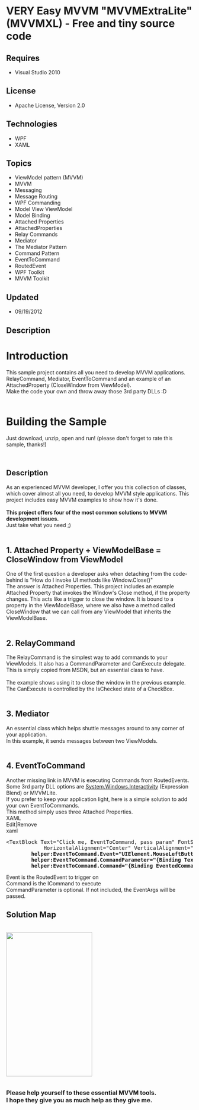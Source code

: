 # VERY Easy MVVM "MVVMExtraLite" (MVVMXL) - Free and tiny source code
## Requires
- Visual Studio 2010
## License
- Apache License, Version 2.0
## Technologies
- WPF
- XAML
## Topics
- ViewModel pattern (MVVM)
- MVVM
- Messaging
- Message Routing
- WPF Commanding
- Model View ViewModel
- Model Binding
- Attached Properties
- AttachedProperties
- Relay Commands
- Mediator
- The Mediator Pattern
- Command Pattern
- EventToCommand
- RoutedEvent
- WPF Toolkit
- MVVM Toolkit
## Updated
- 09/19/2012
## Description

<h1>Introduction</h1>
<div>This sample project contains all you need to develop MVVM applications. RelayCommand, Mediator, EventToCommand and an example of an AttachedProperty (CloseWindow from ViewModel).</div>
<div></div>
<div>Make the code your own and throw away&nbsp;those 3rd party DLLs :D</div>
<div>&nbsp;</div>
<h1><span>Building the Sample</span></h1>
<div>Just download, unzip, open and run! (please don't forget to rate this sample, thanks!)</div>
<div>&nbsp;</div>
<h1><span style="font-size:20px">Description</span></h1>
<div>As an experienced MVVM developer, I offer you this collection of classes, which cover almost all you need, to develop MVVM style applications. This project includes&nbsp;easy MVVM examples to show how it's done.</div>
<div>&nbsp;</div>
<div><strong>This project offers four of the most common solutions to MVVM development issues.
</strong></div>
<div>Just take what you need ;)</div>
<div>&nbsp;</div>
<h2><strong>1. Attached Property&nbsp;&#43; ViewModelBase = CloseWindow from ViewModel</strong></h2>
<div>One of the first question a developer asks when detaching from the code-behind is &quot;How do&nbsp;I invoke UI methods like Window.Close()&quot;</div>
<div></div>
<div>The answer is Attached Properties. This project includes an example Attached Property that invokes the Window's Close method, if the property changes. This acts like a trigger to close the window. It is bound to a property in the ViewModelBase, where we
 also have a method called CloseWindow that we can call from any ViewModel that inherits the ViewModelBase.</div>
<div>&nbsp;</div>
<h2><strong>2. RelayCommand</strong></h2>
<div>The RelayCommand is the simplest way to add commands to your ViewModels. It also has a CommandParameter and CanExecute delegate. This is simply copied from MSDN, but an essential class to have.</div>
<div>&nbsp;</div>
<div>The example shows using it to close the window in the previous example. The CanExecute is controlled by the IsChecked state of a CheckBox.</div>
<div>&nbsp;</div>
<h2><strong>3. Mediator</strong></h2>
<div>An essential class which helps shuttle messages around to any corner of your application.</div>
<div></div>
<div>In this example, it sends messages between two ViewModels.</div>
<div>&nbsp;</div>
<h2><strong>4. EventToCommand</strong></h2>
<div>Another missing link in MVVM is executing Commands from RoutedEvents.&nbsp;</div>
<div></div>
<div>Some 3rd party&nbsp;DLL options are <a class="libraryLink" href="http://msdn.microsoft.com/en-US/library/System.Windows.Interactivity.aspx" target="_blank" title="Auto generated link to System.Windows.Interactivity">System.Windows.Interactivity</a> (Expression Blend) or MVVMLite.</div>
<div></div>
<div>If you prefer to keep your application light, here is a simple solution to add your own EventToCommands.</div>
<div></div>
<div>This method simply uses three Attached Properties.</div>
<div>
<div class="endscriptcode"></div>
<div class="endscriptcode">
<div class="scriptcode">
<div class="pluginEditHolder" pluginCommand="mceScriptCode">
<div class="title"><span>XAML</span></div>
<div class="pluginLinkHolder"><span class="pluginEditHolderLink">Edit</span>|<span class="pluginRemoveHolderLink">Remove</span></div>
<span class="hidden">xaml</span>

<div class="preview">
<pre class="js">&lt;TextBlock&nbsp;Text=<span class="js__string">&quot;Click&nbsp;me,&nbsp;EventToCommand,&nbsp;pass&nbsp;param&quot;</span>&nbsp;FontSize=<span class="js__string">&quot;16&quot;</span>&nbsp;FontWeight=<span class="js__string">&quot;Bold&quot;</span>&nbsp;TextWrapping=<span class="js__string">&quot;Wrap&quot;</span>&nbsp;Width=<span class="js__string">&quot;150&quot;</span>&nbsp;
&nbsp;&nbsp;&nbsp;&nbsp;&nbsp;&nbsp;&nbsp;&nbsp;&nbsp;&nbsp;&nbsp;&nbsp;HorizontalAlignment=<span class="js__string">&quot;Center&quot;</span>&nbsp;VerticalAlignment=<span class="js__string">&quot;Center&quot;</span>&nbsp;Cursor=<span class="js__string">&quot;Hand&quot;</span>&nbsp;Background=<span class="js__string">&quot;AliceBlue&quot;</span>&nbsp;
&nbsp;&nbsp;&nbsp;&nbsp;&nbsp;&nbsp;&nbsp;&nbsp;<strong>helper:EventToCommand.Event=<span class="js__string">&quot;UIElement.MouseLeftButtonDown&quot;</span>&nbsp;
&nbsp;&nbsp;&nbsp;&nbsp;&nbsp;&nbsp;&nbsp;&nbsp;helper:EventToCommand.CommandParameter=<span class="js__string">&quot;{Binding&nbsp;Text,&nbsp;ElementName=textboxB}&quot;</span>&nbsp;
&nbsp;&nbsp;&nbsp;&nbsp;&nbsp;&nbsp;&nbsp;&nbsp;helper:EventToCommand.Command=<span class="js__string">&quot;{Binding&nbsp;EventedCommand1}&quot;</span>&nbsp;/&gt;</strong></pre>
</div>
</div>
</div>
<div class="endscriptcode">Event is the RoutedEvent to trigger on</div>
<div class="endscriptcode">Command is the ICommand to execute</div>
<div class="endscriptcode">CommandParameter is optional. If not included, the EventArgs will be passed.</div>
<div class="endscriptcode"></div>
<h2 class="endscriptcode"><strong>Solution Map</strong></h2>
<div class="endscriptcode">&nbsp;</div>
<div class="endscriptcode"><img id="66306" src="http://i1.code.msdn.s-msft.com/very-easy-mvvm-mvvmextralit-9a24e749/image/file/66306/1/mvvmextralite.png" alt="" width="232" height="388"></div>
<div class="endscriptcode">&nbsp;</div>
</div>
</div>
<div>&nbsp;</div>
<div><span style="font-size:medium"><strong>Please help yourself to these essential MVVM tools.
</strong></span></div>
<div><span style="font-size:medium"><strong>I hope they give you as much help as they give me.</strong></span></div>
<div></div>
<p>&nbsp;</p>
<p>&nbsp;</p>
<p><img src="http://213.163.64.28/aniThanks1.gif" alt="" style="margin-right:auto; margin-left:auto; display:block"></p>
